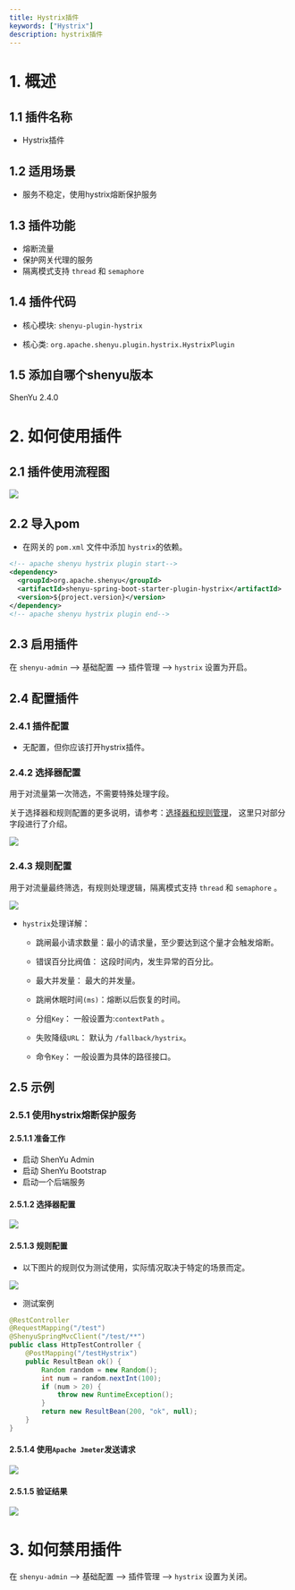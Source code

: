 ```yaml
---
title: Hystrix插件
keywords: ["Hystrix"]
description: hystrix插件
---
```


# 1. 概述

## 1.1 插件名称

* Hystrix插件

## 1.2 适用场景

* 服务不稳定，使用hystrix熔断保护服务

## 1.3 插件功能

* 熔断流量
* 保护网关代理的服务
* 隔离模式支持 `thread` 和 `semaphore`

## 1.4 插件代码

* 核心模块: `shenyu-plugin-hystrix`

* 核心类: `org.apache.shenyu.plugin.hystrix.HystrixPlugin`

## 1.5 添加自哪个shenyu版本

ShenYu 2.4.0

# 2. 如何使用插件

## 2.1 插件使用流程图

![](/img/shenyu/plugin/plugin_use_zh.jpg)

## 2.2 导入pom

* 在网关的 `pom.xml` 文件中添加 `hystrix`的依赖。

```xml
<!-- apache shenyu hystrix plugin start-->
<dependency>
  <groupId>org.apache.shenyu</groupId>
  <artifactId>shenyu-spring-boot-starter-plugin-hystrix</artifactId>
  <version>${project.version}</version>
</dependency>
<!-- apache shenyu hystrix plugin end-->
```

## 2.3 启用插件

在 `shenyu-admin` --> 基础配置 --> 插件管理 --> `hystrix` 设置为开启。

## 2.4 配置插件

### 2.4.1 插件配置

* 无配置，但你应该打开hystrix插件。

### 2.4.2 选择器配置

用于对流量第一次筛选，不需要特殊处理字段。

关于选择器和规则配置的更多说明，请参考：[选择器和规则管理](../../user-guide/admin-usage/selector-and-rule)， 这里只对部分字段进行了介绍。

![](/img/shenyu/plugin/hystrix/selector.png)

### 2.4.3 规则配置

用于对流量最终筛选，有规则处理逻辑，隔离模式支持 `thread` 和 `semaphore` 。

![](/img/shenyu/plugin/hystrix/rule.png)

* `hystrix`处理详解：

  * 跳闸最小请求数量：最小的请求量，至少要达到这个量才会触发熔断。

  * 错误百分比阀值： 这段时间内，发生异常的百分比。

  * 最大并发量： 最大的并发量。

  * 跳闸休眠时间`(ms)`：熔断以后恢复的时间。

  * 分组`Key`： 一般设置为:`contextPath` 。

  * 失败降级`URL`： 默认为 `/fallback/hystrix`。

  * 命令`Key`： 一般设置为具体的路径接口。


## 2.5 示例

### 2.5.1 使用hystrix熔断保护服务

#### 2.5.1.1 准备工作

- 启动 ShenYu Admin
- 启动 ShenYu Bootstrap
- 启动一个后端服务

#### 2.5.1.2 选择器配置

![](/img/shenyu/plugin/hystrix/selector.png)

#### 2.5.1.3 规则配置

* 以下图片的规则仅为测试使用，实际情况取决于特定的场景而定。

![](/img/shenyu/plugin/hystrix/hystrix-example-rule-en.png)

* 测试案例

```java
@RestController
@RequestMapping("/test")
@ShenyuSpringMvcClient("/test/**")
public class HttpTestController {
    @PostMapping("/testHystrix")
    public ResultBean ok() {
        Random random = new Random();
        int num = random.nextInt(100);
        if (num > 20) {
            throw new RuntimeException();
        }
        return new ResultBean(200, "ok", null);
    }
}
```

#### 2.5.1.4 使用`Apache Jmeter`发送请求

![](/img/shenyu/plugin/hystrix/hystrix-send-request.png)

#### 2.5.1.5 验证结果

![](/img/shenyu/plugin/hystrix/hystrix-result.png)

# 3. 如何禁用插件

在 `shenyu-admin` --> 基础配置 --> 插件管理 --> `hystrix` 设置为关闭。
